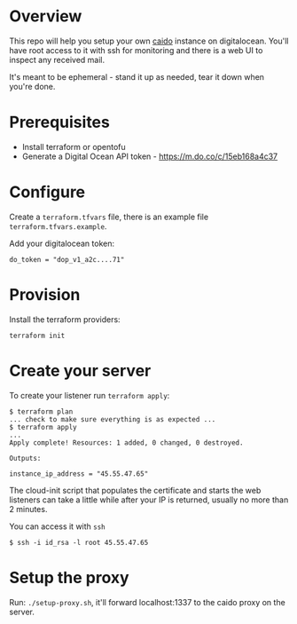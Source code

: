 # Overview

This repo will help you setup your own [caido](https://caido.io) instance on digitalocean.  You'll have root access to it with ssh for monitoring and there is a web UI to inspect any received mail.

It's meant to be ephemeral - stand it up as needed, tear it down when you're done.



# Prerequisites

* Install terraform or opentofu
* Generate a Digital Ocean API token - https://m.do.co/c/15eb168a4c37 

# Configure

Create a `terraform.tfvars` file, there is an example file `terraform.tfvars.example`.

Add your digitalocean token:

```
do_token = "dop_v1_a2c....71"
```


# Provision 
Install the terraform providers:

```
terraform init
```



# Create your server

To create your listener run `terraform apply`:

```
$ terraform plan
... check to make sure everything is as expected ...
$ terraform apply
...
Apply complete! Resources: 1 added, 0 changed, 0 destroyed.

Outputs:

instance_ip_address = "45.55.47.65"
```

The cloud-init script that populates the certificate and starts the web listeners can take a little while after your IP is returned, usually no more than 2 minutes.


You can access it with `ssh`
```
$ ssh -i id_rsa -l root 45.55.47.65
```
# Setup the proxy 

Run: `./setup-proxy.sh`, it'll forward localhost:1337 to the caido proxy on the server.

